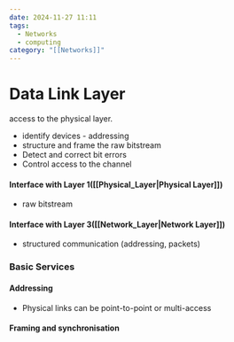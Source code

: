```yaml
---
date: 2024-11-27 11:11
tags:
  - Networks
  - computing
category: "[[Networks]]"
---
```

# Data Link Layer
access to the physical layer.
- identify devices - addressing 
- structure and frame the raw bitstream
- Detect and correct bit errors
- Control access to the channel
#### Interface with Layer 1([[Physical_Layer|Physical Layer]])
- raw bitstream
#### Interface with Layer 3([[Network_Layer|Network Layer]])
- structured communication (addressing, packets)

### Basic Services
#### Addressing
- Physical links can be point-to-point or multi-access
#### Framing and synchronisation 